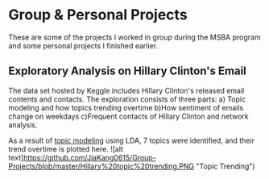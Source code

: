 # Group & Personal Projects
These are some of the projects I worked in group during the MSBA program and some personal projects I finished earlier.

## Exploratory Analysis on Hillary Clinton's Email
  The data set hosted by Keggle includes Hillary Clinton's released email contents and contacts. The exploration consists of three parts: a) Topic modeling and how topics trending overtime b)How sentiment of emails change on weekdays c)Frequent contacts of Hillary Clinton and network analysis.
  
  As a result of [topic modeling](https://github.com/JiaKang0615/Group-Projects/blob/master/Hillary_LDA_Topic.py) using LDA, 7 topics were identified, and their trend overtime is plotted here.
  ![alt text]https://github.com/JiaKang0615/Group-Projects/blob/master/Hillary%20topic%20trending.PNG "Topic Trending")
